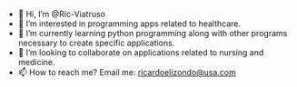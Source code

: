 - 👋 Hi, I’m @Ric-Viatruso
- 👀 I’m interested in programming apps related to healthcare.
- 🌱 I’m currently learning python programming along with other programs necessary to create specific applications.
- 💞️ I’m looking to collaborate on applications related to nursing and medicine. 
- 📫 How to reach me? Email me: ricardoelizondo@usa.com
<!---
Ric-Viatruso/Ric-Viatruso is a ✨ special ✨ repository because its `README.md` (this file) appears on your GitHub profile.
You can click the Preview link to take a look at your changes.
--->
